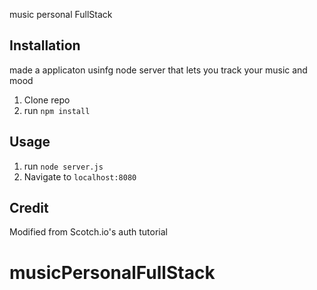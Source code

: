 music personal FullStack
## Installation


made a applicaton usinfg node server that lets you track your music and mood 
1. Clone repo
2. run `npm install`

## Usage

1. run `node server.js`
2. Navigate to `localhost:8080`

## Credit

Modified from Scotch.io's auth tutorial
# musicPersonalFullStack

